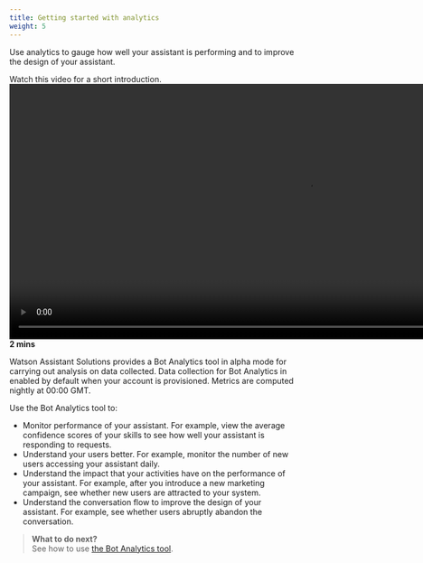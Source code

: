 ```yaml
---
title: Getting started with analytics
weight: 5
---
```


Use analytics to gauge how well your assistant is performing and to improve the design of your assistant.

Watch this video for a short introduction.
<video width="1054" height="452" controls>
  <source src="{{site.baseurl}}/analytics/analytics_tool.mp4" type="video/mp4">
    Your browser does not support the video tag.
</video>
**2 mins**


Watson Assistant Solutions provides a Bot Analytics tool in alpha mode for carrying out analysis on data collected.  Data collection for Bot Analytics in enabled by default when your account is provisioned. Metrics are computed nightly at 00:00 GMT.

Use the Bot Analytics tool to:

- Monitor performance of your assistant.  For example, view the average confidence scores of your skills to see how well your assistant is responding to requests.
- Understand your users better.  For example, monitor the number of new users accessing your assistant daily.
- Understand the impact that your activities have on the performance of your assistant.  For example, after you introduce a new marketing campaign, see whether new users are attracted to your system.
- Understand the conversation flow to improve the design of your assistant.  For example, see whether users abruptly abandon the conversation.


> **What to do next?**<br>
See how to use [the Bot Analytics tool]({{site.baseurl}}/analytics/bot_analytics_tool).
